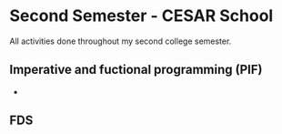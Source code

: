 # Second Semester - CESAR School
All activities done throughout my second college semester. 

## Imperative and fuctional programming (PIF)
-

## FDS
